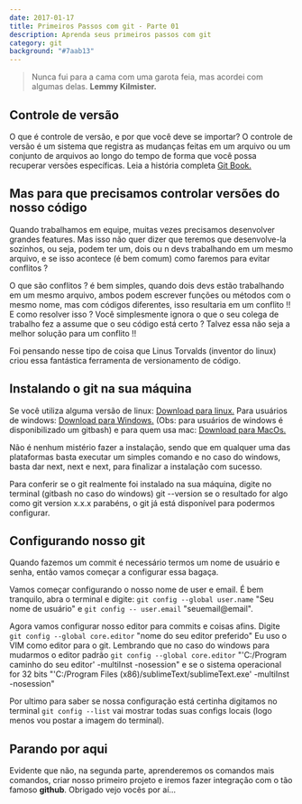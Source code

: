 ```yaml
---
date: 2017-01-17
title: Primeiros Passos com git - Parte 01
description: Aprenda seus primeiros passos com git
category: git
background: "#7aab13"
---
```


>Nunca fui para a cama com uma garota feia, mas acordei com algumas delas. **Lemmy Kilmister.**

## Controle de versão

O que é controle de versão, e por que você deve se importar? O controle de versão é um sistema que registra as mudanças feitas em um arquivo ou um conjunto de arquivos ao longo do tempo de forma que você possa recuperar versões específicas. Leia a história completa [Git Book.](https://git-scm.com/book/pt-br/v1/Primeiros-passos-Sobre-Controle-de-Vers%C3%A3o)

## Mas para que precisamos controlar versões do nosso código

Quando trabalhamos em equipe, muitas vezes precisamos desenvolver grandes features. Mas isso não quer dizer que teremos que desenvolve-la sozinhos, ou seja, podem ter um, dois ou n devs trabalhando em um mesmo arquivo, e se isso acontece (é bem comum) como faremos para evitar conflitos ?

O que são conflitos ? é bem simples, quando dois devs estão trabalhando em um mesmo arquivo, ambos podem escrever funções ou métodos com o mesmo nome, mas com códigos diferentes, isso resultaria em um conflito !! E como resolver isso ? Você simplesmente ignora o que o seu colega de trabalho fez a assume que o seu código está certo ? Talvez essa não seja a melhor solução para um conflito !!

Foi pensando nesse tipo de coisa que Linus Torvalds (inventor do linux) criou essa fantástica ferramenta de versionamento de código.

## Instalando o git na sua máquina

Se você utiliza alguma versão de linux: [Download para linux.](https://git-scm.com/download/linux) Para usuários de windows: [Download para Windows.](https://git-scm.com/download/win) (Obs: para usuários de windows é disponibilizado um gitbash) e para quem usa mac: [Download para MacOs.](https://git-scm.com/download/mac)

Não é nenhum mistério fazer a instalação, sendo que em qualquer uma das plataformas basta executar um simples comando e no caso do windows, basta dar next, next e next, para finalizar a instalação com sucesso.

Para conferir se o git realmente foi instalado na sua máquina, digite no terminal (gitbash no caso do windows) git --version se o resultado for algo como git version x.x.x parabéns, o git já está disponível para podermos configurar.

## Configurando nosso git

Quando fazemos um commit é necessário termos um nome de usuário e senha, então vamos começar a configurar essa bagaça.

Vamos começar configurando o nosso nome de user e email. É bem tranquilo, abra o terminal e digite: `git config --global user.name` "Seu nome de usuário" e `git config -- user.email` "seuemail@email".

Agora vamos configurar nosso editor para commits e coisas afins. Digite `git config --global core.editor` "nome do seu editor preferido" Eu uso o VIM como editor para o git. Lembrando que no caso do windows para mudarmos o editor padrão `git config --global core.editor` "'C:/Program caminho do seu editor' -multiInst -nosession" e se o sistema operacional for 32 bits "'C:/Program Files (x86)/sublimeText/sublimeText.exe' -multiInst -nosession"

Por ultimo para saber se nossa configuração está certinha digitamos no terminal `git config --list` vai mostrar todas suas configs locais (logo menos vou postar a imagem do terminal).

## Parando por aqui

Evidente que não, na segunda parte, aprenderemos os comandos mais comandos, criar nosso primeiro projeto e iremos fazer integração com o tão famoso **github**. Obrigado vejo vocês por aí…
